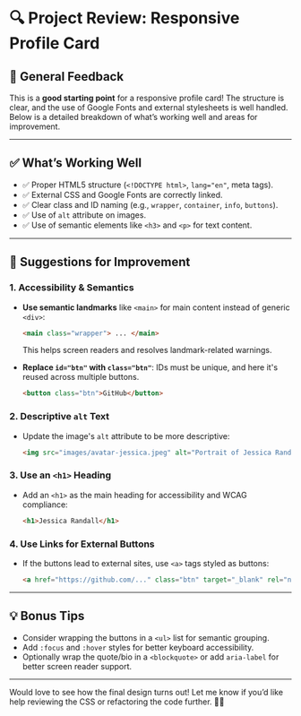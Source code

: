 
# 🔍 Project Review: Responsive Profile Card

## 🌟 General Feedback

This is a **good starting point** for a responsive profile card! The structure is clear, and the use of Google Fonts and external stylesheets is well handled. Below is a detailed breakdown of what’s working well and areas for improvement.

---

## ✅ What’s Working Well

- ✅ Proper HTML5 structure (`<!DOCTYPE html>`, `lang="en"`, meta tags).
- ✅ External CSS and Google Fonts are correctly linked.
- ✅ Clear class and ID naming (e.g., `wrapper`, `container`, `info`, `buttons`).
- ✅ Use of `alt` attribute on images.
- ✅ Use of semantic elements like `<h3>` and `<p>` for text content.

---

## 🔧 Suggestions for Improvement

### 1. **Accessibility & Semantics**
- **Use semantic landmarks** like `<main>` for main content instead of generic `<div>`:
  ```html
  <main class="wrapper"> ... </main>
  ```
  This helps screen readers and resolves landmark-related warnings.

- **Replace `id="btn"` with `class="btn"`**: IDs must be unique, and here it's reused across multiple buttons.
  ```html
  <button class="btn">GitHub</button>
  ```

### 2. **Descriptive `alt` Text**
- Update the image's `alt` attribute to be more descriptive:
  ```html
  <img src="images/avatar-jessica.jpeg" alt="Portrait of Jessica Randall">
  ```

### 3. **Use an `<h1>` Heading**
- Add an `<h1>` as the main heading for accessibility and WCAG compliance:
  ```html
  <h1>Jessica Randall</h1>
  ```

### 4. **Use Links for External Buttons**
- If the buttons lead to external sites, use `<a>` tags styled as buttons:
  ```html
  <a href="https://github.com/..." class="btn" target="_blank" rel="noopener">GitHub</a>
  ```

---

## 💡 Bonus Tips

- Consider wrapping the buttons in a `<ul>` list for semantic grouping.
- Add `:focus` and `:hover` styles for better keyboard accessibility.
- Optionally wrap the quote/bio in a `<blockquote>` or add `aria-label` for better screen reader support.

---

Would love to see how the final design turns out! Let me know if you’d like help reviewing the CSS or refactoring the code further. 🎨✨
